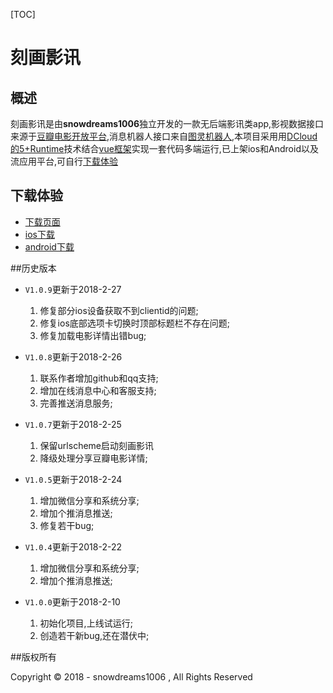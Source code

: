 [TOC] 

# 刻画影讯

## 概述

刻画影讯是由**snowdreams1006**独立开发的一款无后端影讯类app,影视数据接口来源于[豆瓣电影开放平台](https://developers.douban.com/),消息机器人接口来自[图灵机器人](http://www.tuling123.com/),本项目采用用[DCloud的5+Runtime](http://www.dcloud.io/ "DCloud官网")技术结合[vue框架](https://cn.vuejs.org/)实现一套代码多端运行,已上架ios和Android以及流应用平台,可自行[下载体验](http://m3w.cn/khyx)

## 下载体验

* [下载页面](http://m3w.cn/khyx "下载页面")
* [ios下载](https://itunes.apple.com/cn/app/iMovie/id1347459801?mt=8) 
* [android下载](http://openbox.mobilem.360.cn/index/d/sid/3964380)

##历史版本

* `V1.0.9`更新于2018-2-27
	1. 修复部分ios设备获取不到clientid的问题;
	2. 修复ios底部选项卡切换时顶部标题栏不存在问题;
	3. 修复加载电影详情出错bug;

* `V1.0.8`更新于2018-2-26
	1. 联系作者增加github和qq支持;
	2. 增加在线消息中心和客服支持;
	3. 完善推送消息服务;

* `V1.0.7`更新于2018-2-25
	1. 保留urlscheme启动刻画影讯
	2. 降级处理分享豆瓣电影详情;
	
* `V1.0.5`更新于2018-2-24
	1. 增加微信分享和系统分享;
	2. 增加个推消息推送;
	3. 修复若干bug;

* `V1.0.4`更新于2018-2-22
	1. 增加微信分享和系统分享;
	2. 增加个推消息推送;

* `V1.0.0`更新于2018-2-10
	1. 初始化项目,上线试运行;
	2. 创造若干新bug,还在潜伏中;
    
##版权所有

Copyright &copy; 2018 - snowdreams1006 , All Rights Reserved 






